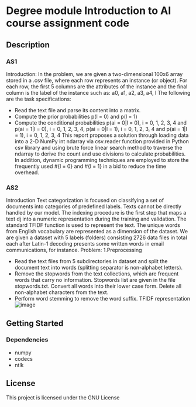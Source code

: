 # Degree module Introduction to AI course assignment code

## Description

### AS1
Introduction:
In the problem, we are given a two-dimensional 100x6 array stored in a .csv 
file, where each row represents an instance (or object). For each row, the 
first 5 columns are the attributes of the instance and the final column is the 
label of the instance such as:
a0, a1, a2, a3, a4, l
The following are the task specifications:
* Read the text file and parse its content into a matrix.
* Compute the prior probabilities p(l = 0) and p(l = 1)
* Compute the conditional probabilities p(ai = 0|l = 0), i = 0, 1, 2, 3, 4 
and p(ai = 1|l = 0), i = 0, 1, 2, 3, 4, p(ai = 0|l = 1), i = 0, 1, 2, 3, 4 and 
p(ai = 1|l = 1), i = 0, 1, 2, 3, 4
This report proposes a solution through loading data into a 2-D NumPy int 
ndarray via csv.reader function provided in Python csv library and using 
brute force linear search method to traverse the ndarray to derive the 
count and use divisions to calculate probabilities. In addition, dynamic 
programming techniques are employed to store the frequently used #{l = 0} 
and #{l = 1} in a bid to reduce the time overhead.

### AS2
Introduction
Text categorization is focused on classifying a set of documents into categories of 
predefined labels. Texts cannot be directly handled by our model. The indexing 
procedure is the first step that maps a text dj into a numeric representation during the 
training and validation. The standard TFIDF function is used to represent the text. The 
unique words from English vocabulary are represented as a dimension of the dataset.
We are given a dataset with 5 labels (folders) consisting 2726 data files in total each after 
Latin-1 decoding presents some written words in email communications, for instance.
Problem:
1.Preprocessing
* Read the text files from 5 subdirectories in dataset and split the document text 
into words (splitting separator is non-alphabet letters).
* Remove the stopwords from the text collections, which are frequent words that 
carry no information. Stopwords list are given in the file stopwords.txt. Convert all 
words into their lower case form. Delete all non-alphabet characters from the text.
* Perform word stemming to remove the word suffix.
TFIDF representation 
![image](https://user-images.githubusercontent.com/53264047/193474428-f04dcf3f-a7e8-4ccc-9784-337ce4aa0b14.png)

## Getting Started

### Dependencies

* numpy
* codecs
* ntlk

## License

This project is licensed under the GNU License
